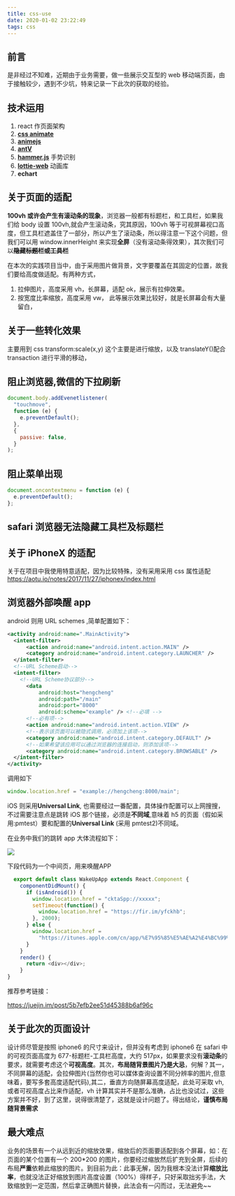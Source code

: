 ```yaml
---
title: css-use
date: 2020-01-02 23:22:49
tags: css
---
```


## 前言

是非经过不知难，近期由于业务需要，做一些展示交互型的 web 移动端页面，由于接触较少，遇到不少坑，特来记录一下此次的获取的经验。

## 技术运用

1. react 作页面架构
2. **[css animate](https://github.com/daneden/animate.css/)**
3. **[animejs](https://www.animejs.cn/)**
4. **[antV](https://g2.antv.vision/zh/)**
5. **[hammer.js](https://hammerjs.github.io/)** 手势识别
6. **[lottie-web](http://airbnb.io/lottie/#/)** 动画库
7. **echart**

## 关于页面的适配

**100vh 或许会产生有滚动条的现象**，浏览器一般都有标题栏，和工具栏，如果我们给 body 设置 100vh,就会产生滚动条，究其原因，100vh 等于可视屏幕视口高度，但工具栏遮盖住了一部分，所以产生了滚动条，所以得注意一下这个问题，但我们可以用 window.innerHeight 来实现**全屏**（没有滚动条得效果），其次我们可以<s>**隐藏标题栏或工具栏**</s>

在本次的实践项目当中，由于采用图片做背景，文字要覆盖在其固定的位置，故我们要给高度做适配。有两种方式，

1. 拉伸图片，高度采用 vh，长屏幕，适配 ok，展示有拉伸效果。
2. 按宽度比率缩放，高度采用 vw， 此等展示效果比较好，就是长屏幕会有大量留白，

## 关于一些转化效果

主要用到 css transform:scale(x,y) 这个主要是进行缩放，以及 translateY()配合 transaction 进行平滑的移动，

## 阻止浏览器,微信的下拉刷新

```js
document.body.addEvenetlistener(
  "touchmove",
  function (e) {
    e.preventDefault();
  },
  {
    passive: false,
  }
);
```

## 阻止菜单出现

```js
document.oncontextmenu = function (e) {
  e.preventDefault();
};
```

## safari 浏览器无法隐藏工具栏及标题栏

## 关于 iPhoneX 的适配

关于在项目中我使用特意适配，因为比较特殊，没有采用采用 css 属性适配
https://aotu.io/notes/2017/11/27/iphonex/index.html

## 浏览器外部唤醒 app

android 则用 URL schemes ,简单配置如下：

```xml
<activity android:name=".MainActivity">
  <intent-filter>
      <action android:name="android.intent.action.MAIN" />
      <category android:name="android.intent.category.LAUNCHER" />
  </intent-filter>
  <!--URL Scheme启动-->
  <intent-filter>
    <!--URL Scheme协议部分-->
      <data
          android:host="hengcheng"
          android:path="/main"
          android:port="8000"
          android:scheme="example" /> <!--必填 -->
      <!--必有项-->
      <action android:name="android.intent.action.VIEW" />
      <!--表示该页面可以被隐式调用，必须加上该项-->
      <category android:name="android.intent.category.DEFAULT" />
      <!--如果希望该应用可以通过浏览器的连接启动，则添加该项-->
      <category android:name="android.intent.category.BROWSABLE" />
  </intent-filter>
</activity>
```

调用如下

```js
window.location.href = "example://hengcheng:8000/main";
```

iOS 则采用**Universal Link**, 也需要经过一番配置，具体操作配置可以上网搜搜，不过需要注意点是跳转 iOS 那个链接，必须是**不同域**,意味着 h5 的页面（假如采用:pmtest）要和配置的**Universal Link** (采用 pmtest2)不同域。

在业务中我们的跳转 app 大体流程如下：

  <img src="../images/jumpToApp.jpg">
  
  下段代码为一个中间页，用来唤醒APP
  ```js
    export default class WakeUpApp extends React.Component {
      componentDidMount() {
        if (isAndroid()) {
          window.location.href = "cktaSpp://xxxxx";
          setTimeout(function() {
            window.location.href = "https://fir.im/yfckhb";
          }, 2000);
        } else {
          window.location.href =
            "https://itunes.apple.com/cn/app/%E7%95%85%E5%AE%A2%E4%BC%99%E4%BC%B4/id1449233800?mt=8";
        }
      }
      render() {
        return <div></div>;
      }
}
  ```
  
  推荐参考链接：
  
  https://juejin.im/post/5b7efb2ee51d45388b6af96c

## 关于此次的页面设计

设计师尽管是按照 iphone6 的尺寸来设计，但并没有考虑到 iphone6 在 safari 中的可视页面高度为 677-标题栏-工具栏高度，大约 517px，如果要求没有**滚动条**的要求，就需要考虑这个**可视高度**。其次，**布局随背景图片乃是大忌**，何解？其一，不同屏幕的适配，会拉伸图片(当然你也可以媒体查询设置不同分辨率的图片,但意味着，要写多套高度适配代码),其二，垂直方向随屏幕高度适配，此处可采取 vh,或者可视高度占比来作适配，vh 计算其实并不是那么准确，占比也没试过，这些方案并不好，到了这里，说得很清楚了，这就是设计问题了。得出结论，**谨慎布局随背景需求**

## 最大难点

业务的场景有一个从远到近的缩放效果，缩放后的页面要适配到各个屏幕，如：在页面的某个位置有一个 200\*200 的图片，你要经过缩放然后扩充到全屏，后续的布局**严重**依赖此缩放的图片。到目前为此：此事无解，因为我根本没法计算**缩放比率**，也就没法正好缩放到图片高度设置（100%）得样子，只好采取拙劣手法，大致缩放到一定范围，然后拿正确图片替换，此法会有一闪而过，无法避免~~
